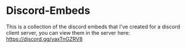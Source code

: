 # Discord-Embeds
This is a collection of the discord embeds that I've created for a discord client server, you can view them in the server here: https://discord.gg/vaxTnGZRV8

